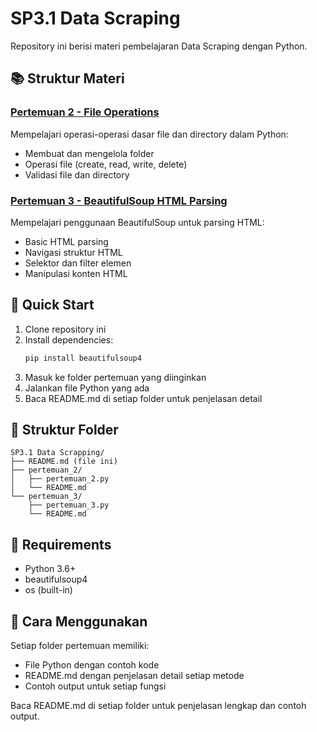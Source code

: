 # SP3.1 Data Scraping

Repository ini berisi materi pembelajaran Data Scraping dengan Python.

## 📚 Struktur Materi

### [Pertemuan 2 - File Operations](./pertemuan_2/)
Mempelajari operasi-operasi dasar file dan directory dalam Python:
- Membuat dan mengelola folder
- Operasi file (create, read, write, delete)
- Validasi file dan directory

### [Pertemuan 3 - BeautifulSoup HTML Parsing](./pertemuan_3/)
Mempelajari penggunaan BeautifulSoup untuk parsing HTML:
- Basic HTML parsing
- Navigasi struktur HTML
- Selektor dan filter elemen
- Manipulasi konten HTML

## 🚀 Quick Start

1. Clone repository ini
2. Install dependencies:
   ```bash
   pip install beautifulsoup4
   ```
3. Masuk ke folder pertemuan yang diinginkan
4. Jalankan file Python yang ada
5. Baca README.md di setiap folder untuk penjelasan detail

## 📁 Struktur Folder

```
SP3.1 Data Scrapping/
├── README.md (file ini)
├── pertemuan_2/
│   ├── pertemuan_2.py
│   └── README.md
└── pertemuan_3/
    ├── pertemuan_3.py
    └── README.md
```

## 🔧 Requirements

- Python 3.6+
- beautifulsoup4
- os (built-in)

## 📖 Cara Menggunakan

Setiap folder pertemuan memiliki:
- File Python dengan contoh kode
- README.md dengan penjelasan detail setiap metode
- Contoh output untuk setiap fungsi

Baca README.md di setiap folder untuk penjelasan lengkap dan contoh output.
